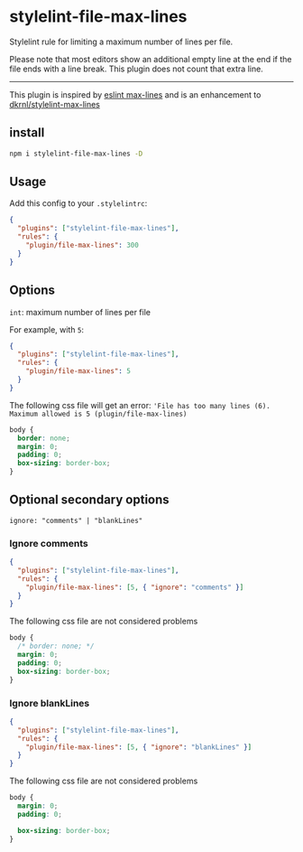 # stylelint-file-max-lines

Stylelint rule for limiting a maximum number of lines per file.

Please note that most editors show an additional empty line at the end if the file ends with a line break. This plugin does not count that extra line.

---

This plugin is inspired by [eslint max-lines](https://eslint.org/docs/latest/rules/max-lines) and is an enhancement to [dkrnl/stylelint-max-lines](https://github.com/dkrnl/stylelint-max-lines)

## install

```sh
npm i stylelint-file-max-lines -D
```

## Usage

Add this config to your `.stylelintrc`:

```json
{
  "plugins": ["stylelint-file-max-lines"],
  "rules": {
    "plugin/file-max-lines": 300
  }
}
```

## Options

`int`: maximum number of lines per file

For example, with `5`:

```json
{
  "plugins": ["stylelint-file-max-lines"],
  "rules": {
    "plugin/file-max-lines": 5
  }
}
```

The following css file will get an error: `'File has too many lines (6). Maximum allowed is 5 (plugin/file-max-lines)`

```css
body {
  border: none;
  margin: 0;
  padding: 0;
  box-sizing: border-box;
}
```

## Optional secondary options

`ignore: "comments" | "blankLines"`

### Ignore comments

```json
{
  "plugins": ["stylelint-file-max-lines"],
  "rules": {
    "plugin/file-max-lines": [5, { "ignore": "comments" }]
  }
}
```

The following css file are not considered problems

```css
body {
  /* border: none; */
  margin: 0;
  padding: 0;
  box-sizing: border-box;
}
```

### Ignore blankLines

```json
{
  "plugins": ["stylelint-file-max-lines"],
  "rules": {
    "plugin/file-max-lines": [5, { "ignore": "blankLines" }]
  }
}
```

The following css file are not considered problems

```css
body {
  margin: 0;
  padding: 0;

  box-sizing: border-box;
}
```

